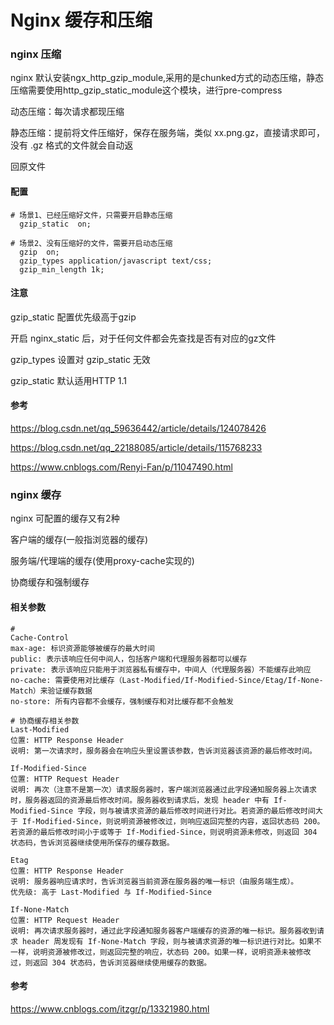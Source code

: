 # Nginx 缓存和压缩

### nginx 压缩

nginx 默认安装ngx_http_gzip_module,采用的是chunked方式的动态压缩，静态压缩需要使用http_gzip_static_module这个模块，进行pre-compress

动态压缩：每次请求都现压缩

静态压缩：提前将文件压缩好，保存在服务端，类似 xx.png.gz，直接请求即可，没有 .gz 格式的文件就会自动返

回原文件

#### 配置

```
# 场景1、已经压缩好文件，只需要开启静态压缩
  gzip_static  on;

# 场景2、没有压缩好的文件，需要开启动态压缩
  gzip  on;
  gzip_types application/javascript text/css;
  gzip_min_length 1k;
```

#### 注意

gzip_static 配置优先级高于gzip

开启 nginx_static 后，对于任何文件都会先查找是否有对应的gz文件

gzip_types 设置对 gzip_static 无效

gzip_static 默认适用HTTP 1.1

#### 参考

https://blog.csdn.net/qq_59636442/article/details/124078426

https://blog.csdn.net/qq_22188085/article/details/115768233

https://www.cnblogs.com/Renyi-Fan/p/11047490.html



### nginx 缓存

nginx 可配置的缓存又有2种

客户端的缓存(一般指浏览器的缓存)

服务端/代理端的缓存(使用proxy-cache实现的)

协商缓存和强制缓存



#### 相关参数

```
# 
Cache-Control
max-age: 标识资源能够被缓存的最大时间
public: 表示该响应任何中间人，包括客户端和代理服务器都可以缓存
private: 表示该响应只能用于浏览器私有缓存中，中间人（代理服务器）不能缓存此响应
no-cache: 需要使用对比缓存（Last-Modified/If-Modified-Since/Etag/If-None-Match）来验证缓存数据
no-store: 所有内容都不会缓存，强制缓存和对比缓存都不会触发

# 协商缓存相关参数
Last-Modified
位置: HTTP Response Header
说明: 第一次请求时，服务器会在响应头里设置该参数，告诉浏览器该资源的最后修改时间。

If-Modified-Since
位置: HTTP Request Header
说明: 再次（注意不是第一次）请求服务器时，客户端浏览器通过此字段通知服务器上次请求时，服务器返回的资源最后修改时间。服务器收到请求后，发现 header 中有 If-Modified-Since 字段，则与被请求资源的最后修改时间进行对比。若资源的最后修改时间大于 If-Modified-Since，则说明资源被修改过，则响应返回完整的内容，返回状态码 200。若资源的最后修改时间小于或等于 If-Modified-Since，则说明资源未修改，则返回 304 状态码，告诉浏览器继续使用所保存的缓存数据。

Etag
位置: HTTP Response Header
说明: 服务器响应请求时，告诉浏览器当前资源在服务器的唯一标识（由服务端生成）。
优先级: 高于 Last-Modified 与 If-Modified-Since

If-None-Match
位置: HTTP Request Header
说明: 再次请求服务器时，通过此字段通知服务器客户端缓存的资源的唯一标识。服务器收到请求 header 周发现有 If-None-Match 字段，则与被请求资源的唯一标识进行对比。如果不一样，说明资源被修改过，则返回完整的响应，状态码 200。如果一样，说明资源未被修改过，则返回 304 状态码，告诉浏览器继续使用缓存的数据。
```









#### 参考

https://www.cnblogs.com/itzgr/p/13321980.html































